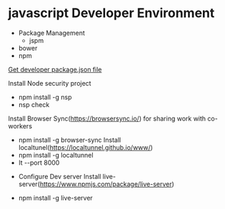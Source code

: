 # javascript Developer Environment
 - Package Management
   - jspm
  - bower
  - npm

[Get  developer package.json file](bit.ly/jsdevpackagejson)

Install Node security project
* npm install -g  nsp
* nsp  check

Install Browser Sync(https://browsersync.io/) for sharing work with co-workers
* npm install -g browser-sync
Install localtunel(https://localtunnel.github.io/www/)
* npm install -g localtunnel
* lt --port 8000

- Configure Dev server
Install live-server(https://www.npmjs.com/package/live-server)
* npm install -g live-server
